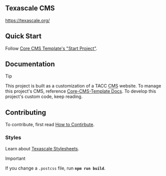 ## Texascale CMS

https://texascale.org/

## Quick Start

Follow [Core CMS Template's "Start Project"][core-cms-template-start].

## Documentation

> [!TIP]
> This project is built as a customization of a TACC <abbr title="Content Management System">CMS</abbr> website. To manage this project's CMS, reference [Core-CMS-Template Docs][core-cms-template-docs]. To develop this project's custom code, keep reading.

## Contributing

To contribute, first read [How to Contirbute][Contributing].

### Styles

Learn about [Texascale Stylesheets](./cms/src/taccsite_custom/texascale_cms/static/texascale_cms/css/README.md).

> [!IMPORTANT]
> If you change a `.postcss` file,  run **`npm run build`**.

<!-- Link Aliases -->

[Core CMS]: https://github.com/TACC/Core-CMS
[Core CMS Template]: https://github.com/TACC/Core-CMS-Template
[Core Portal Deployments]: https://github.com/TACC/Core-Portal-Deployments

[core-cms-template-setup]: https://github.com/TACC/Core-CMS-Template/blob/v0.3.1/docs/create-project.md#set-up-project
[core-cms-template-start]: https://github.com/TACC/Core-CMS-Template/blob/v0.3.1/docs/start-project.md#start-project
[core-cms-template-docs]: https://github.com/TACC/Core-CMS-Template/blob/v0.3.1/docs/README.md#tacc-custom-cms

[Contributing]: ./contributing.md
